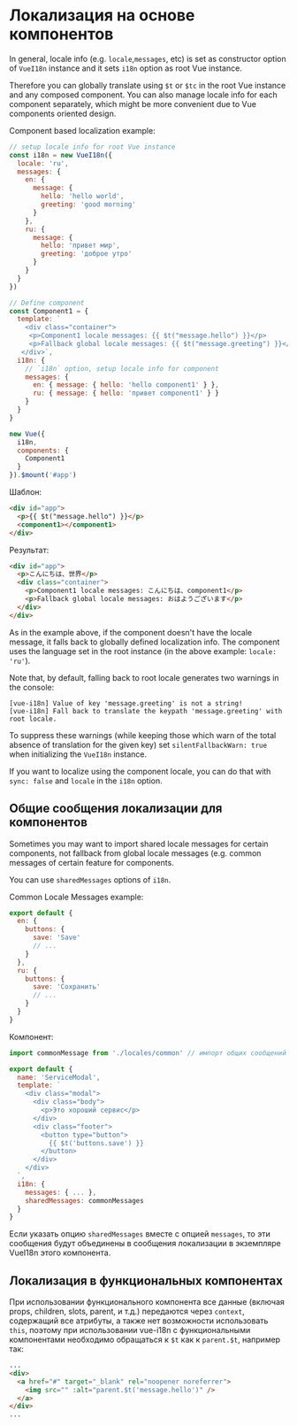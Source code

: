 # Локализация на основе компонентов

In general, locale info (e.g. `locale`,`messages`, etc) is set as constructor option of `VueI18n` instance and it sets `i18n` option as root Vue instance.

Therefore you can globally translate using `$t` or `$tc` in the root Vue instance and any composed component. You can also manage locale info for each component separately, which might be more convenient due to Vue components oriented design.

Component based localization example:

```js
// setup locale info for root Vue instance
const i18n = new VueI18n({
  locale: 'ru',
  messages: {
    en: {
      message: {
        hello: 'hello world',
        greeting: 'good morning'
      }
    },
    ru: {
      message: {
        hello: 'привет мир',
        greeting: 'доброе утро'
      }
    }
  }
})

// Define component
const Component1 = {
  template: `
    <div class="container">
     <p>Component1 locale messages: {{ $t("message.hello") }}</p>
     <p>Fallback global locale messages: {{ $t("message.greeting") }}</p>
   </div>`,
  i18n: {
    // `i18n` option, setup locale info for component
    messages: {
      en: { message: { hello: 'hello component1' } },
      ru: { message: { hello: 'привет component1' } }
    }
  }
}

new Vue({
  i18n,
  components: {
    Component1
  }
}).$mount('#app')
```

Шаблон:

```html
<div id="app">
  <p>{{ $t("message.hello") }}</p>
  <component1></component1>
</div>
```

Результат:

```html
<div id="app">
  <p>こんにちは、世界</p>
  <div class="container">
    <p>Component1 locale messages: こんにちは、component1</p>
    <p>Fallback global locale messages: おはようございます</p>
  </div>
</div>
```

As in the example above, if the component doesn't have the locale message, it falls back to globally defined localization info. The component uses the language set in the root instance (in the above example: `locale: 'ru'`).

Note that, by default, falling back to root locale generates two warnings in the console:

```console
[vue-i18n] Value of key 'message.greeting' is not a string!
[vue-i18n] Fall back to translate the keypath 'message.greeting' with root locale.
```

To suppress these warnings (while keeping those which warn of the total absence of translation for the given key) set `silentFallbackWarn: true` when initializing the `VueI18n` instance.

If you want to localize using the component locale, you can do that with `sync: false` and `locale` in the `i18n` option.

## Общие сообщения локализации для компонентов

Sometimes you may want to import shared locale messages for certain components, not fallback from global locale messages (e.g. common messages of certain feature for components.

You can use `sharedMessages` options of `i18n`.

Common Locale Messages example:

```js
export default {
  en: {
    buttons: {
      save: 'Save'
      // ...
    }
  },
  ru: {
    buttons: {
      save: 'Сохранить'
      // ...
    }
  }
}
```

Компонент:

```js
import commonMessage from './locales/common' // импорт общих сообщений локализации

export default {
  name: 'ServiceModal',
  template: `
    <div class="modal">
      <div class="body">
        <p>Это хороший сервис</p>
      </div>
      <div class="footer">
        <button type="button">
          {{ $t('buttons.save') }}
        </button>
      </div>
    </div>
  `,
  i18n: {
    messages: { ... },
    sharedMessages: commonMessages
  }
}
```

Если указать опцию `sharedMessages` вместе с опцией `messages`, то эти сообщения будут объединены в сообщения локализации в экземпляре VueI18n этого компонента.

## Локализация в функциональных компонентах

При использовании функционального компонента все данные (включая props, children, slots, parent, и т.д.) передаются через `context`, содержащий все атрибуты, а также нет возможности использовать `this`, поэтому при использовании vue-i18n с функциональными компонентами необходимо обращаться к `$t` как к `parent.$t`, например так:

```html
...
<div>
  <a href="#" target="_blank" rel="noopener noreferrer">
    <img src="" :alt="parent.$t('message.hello')" />
  </a>
</div>
...
```
